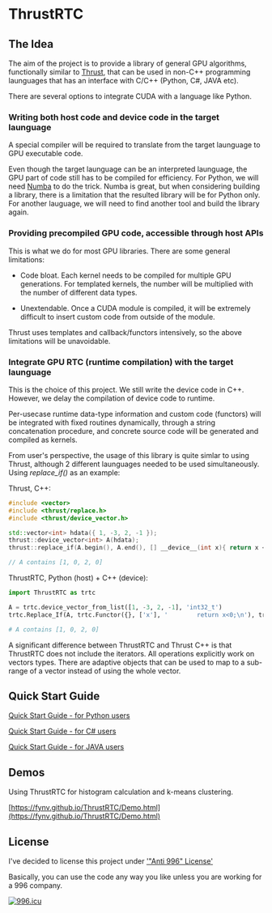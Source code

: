 # ThrustRTC

## The Idea

The aim of the project is to provide a library of general GPU algorithms, functionally similar to [Thrust](https://github.com/thrust/thrust/), that can be used in non-C++ programming launguages that has an interface with C/C++ (Python, C#, JAVA etc).

There are several options to integrate CUDA with a language like Python.

### Writing both host code and device code in the target launguage

A special compiler will be required to translate from the target launguage to GPU executable code. 

Even though the target launguage can be an interpreted launguage, the GPU part of code still has to be compiled
for efficiency. For Python, we will need [Numba](http://numba.pydata.org/numba-doc/0.13/CUDAJit.html) to do the
trick. Numba is great, but when considering building a library, there is a limitation that the resulted library 
will be for Python only. For another lauguage, we will need to find another tool and build the library again.

### Providing precompiled GPU code, accessible through host APIs

This is what we do for most GPU libraries. There are some general limitations:

* Code bloat. Each kernel needs to be compiled for multiple GPU generations. For templated kernels, the number will be multiplied
  with the number of different data types.

* Unextendable. Once a CUDA module is compiled, it will be extremely difficult to insert custom code from outside of the module. 

Thrust uses templates and callback/functors intensively, so the above limitations will be unavoidable.

### Integrate GPU RTC (runtime compilation) with the target launguage

This is the choice of this project. We still write the device code in C++. However, we delay the compilation of device code to runtime.

Per-usecase runtime data-type information and custom code (functors) will be integrated with fixed routines dynamically, 
through a string concatenation procedure, and concrete source code will be generated and compiled as kernels. 

From user's perspective, the usage of this library is quite simlar to using Thrust, although 2 different launguages needed to be used simultaneously. Using _replace_if()_ as an example:

Thrust, C++:

```cpp
#include <vector>
#include <thrust/replace.h>
#include <thrust/device_vector.h>

std::vector<int> hdata({ 1, -3, 2, -1 });
thrust::device_vector<int> A(hdata);
thrust::replace_if(A.begin(), A.end(), [] __device__(int x){ return x < 0; }, 0);

// A contains [1, 0, 2, 0]
```

ThrustRTC, Python (host) + C++ (device):

```python
import ThrustRTC as trtc

A = trtc.device_vector_from_list([1, -3, 2, -1], 'int32_t')
trtc.Replace_If(A, trtc.Functor({}, ['x'], '        return x<0;\n'), trtc.DVInt32(0))

# A contains [1, 0, 2, 0]
```

A significant difference between ThrustRTC and Thrust C++ is that ThrustRTC does not include the iterators. 
All operations explicitly work on vectors types. There are adaptive objects that can be used to map to 
a sub-range of a vector instead of using the whole vector.

## Quick Start Guide

[Quick Start Guide - for Python users](https://fynv.github.io/ThrustRTC/QuickStartGuide.html)

[Quick Start Guide - for C# users](https://fynv.github.io/ThrustRTC/QuickStartGuide_cs.html)

[Quick Start Guide - for JAVA users](https://fynv.github.io/ThrustRTC/QuickStartGuide_java.html)


## Demos

Using ThrustRTC for histogram calculation and k-means clustering.

[https://fynv.github.io/ThrustRTC/Demo.html](https://fynv.github.io/ThrustRTC/Demo.html)

## License 

I've decided to license this project under ['"Anti 996" License'](https://github.com/996icu/996.ICU/blob/master/LICENSE)

Basically, you can use the code any way you like unless you are working for a 996 company.

[![996.icu](https://img.shields.io/badge/link-996.icu-red.svg)](https://996.icu)



